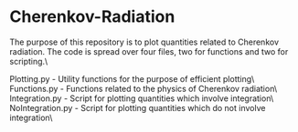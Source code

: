 # Cherenkov-Radiation

The purpose of this repository is to plot quantities related to Cherenkov radiation.
The code is spread over four files, two for functions and two for scripting.\\

Plotting.py      - Utility functions for the purpose of efficient plotting\\
Functions.py     - Functions related to the physics of Cherenkov radiation\\
Integration.py   - Script for plotting quantities which involve integration\\
NoIntegration.py - Script for plotting quantities which do not involve integration\\
 
